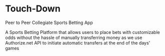 # Touch-Down
Peer to Peer Collegiate Sports Betting App

A Sports Betting Platform that allows users to place bets with customizable odds without the hassle of manually transferring money
as we use Authorize.net API to initiate automatic transfers at the end of the days' games
